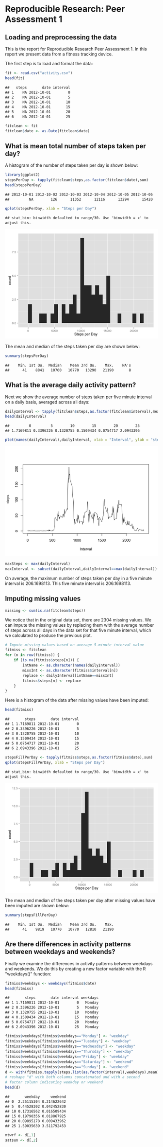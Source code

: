 # Reproducible Research: Peer Assessment 1


## Loading and preprocessing the data
This is the report for Reproducible Research Peer Assessment 1.  In this report we present data from a fitness tracking device.

The first step is to load and format the data:


```r
fit <- read.csv("activity.csv")
head(fit)
```

```
##   steps       date interval
## 1    NA 2012-10-01        0
## 2    NA 2012-10-01        5
## 3    NA 2012-10-01       10
## 4    NA 2012-10-01       15
## 5    NA 2012-10-01       20
## 6    NA 2012-10-01       25
```

```r
fitclean <- fit
fitclean$date <- as.Date(fitclean$date)
```


## What is mean total number of steps taken per day?

A histogram of the number of steps taken per day is shown below:


```r
library(ggplot2)
stepsPerDay <- tapply(fitclean$steps,as.factor(fitclean$date),sum)
head(stepsPerDay)
```

```
## 2012-10-01 2012-10-02 2012-10-03 2012-10-04 2012-10-05 2012-10-06 
##         NA        126      11352      12116      13294      15420
```

```r
qplot(stepsPerDay, xlab = "Steps per Day")
```

```
## stat_bin: binwidth defaulted to range/30. Use 'binwidth = x' to adjust this.
```

![](PA1_template_files/figure-html/unnamed-chunk-2-1.png) 

The mean and median of the steps taken per day are shown below:


```r
summary(stepsPerDay)
```

```
##    Min. 1st Qu.  Median    Mean 3rd Qu.    Max.    NA's 
##      41    8841   10760   10770   13290   21190       8
```


## What is the average daily activity pattern?

Next we show the average number of steps taken per five minute interval on a daily basis, averaged across all days:


```r
dailyInterval <- tapply(fitclean$steps,as.factor(fitclean$interval),mean, na.rm = TRUE)
head(dailyInterval)
```

```
##         0         5        10        15        20        25 
## 1.7169811 0.3396226 0.1320755 0.1509434 0.0754717 2.0943396
```

```r
plot(names(dailyInterval),dailyInterval, xlab = "Interval", ylab = "steps", type = "l")
```

![](PA1_template_files/figure-html/unnamed-chunk-4-1.png) 


```r
maxSteps <- max(dailyInterval)
maxInterval <- subset(dailyInterval,dailyInterval==max(dailyInterval))
```

On average, the maximum number of steps taken per day in a five minute interval is 206.1698113.  This five minute interval is 206.1698113.

## Imputing missing values


```r
missing <- sum(is.na(fitclean$steps))
```

We notice that in the original data set, there are 2304 missing values.  We can impute the missing values by replacing them with the average number of steps across all days in the data set for that five minute interval, which we calculated to produce the previous plot.


```r
# Impute missing values based on average 5-minute interval value
fitmiss <- fitclean
for (n in row(fitmiss)) {
    if (is.na(fitmiss$steps[n])) {
        intName <- as.character(names(dailyInterval))
        missInt <- as.character(fitmiss$interval[n])
        replace <- dailyInterval[intName==missInt]
        fitmiss$steps[n] <- replace
    }
}
```

Here is a histogram of the data after missing values have been imputed:


```r
head(fitmiss)
```

```
##       steps       date interval
## 1 1.7169811 2012-10-01        0
## 2 0.3396226 2012-10-01        5
## 3 0.1320755 2012-10-01       10
## 4 0.1509434 2012-10-01       15
## 5 0.0754717 2012-10-01       20
## 6 2.0943396 2012-10-01       25
```

```r
stepsFillPerDay <- tapply(fitmiss$steps,as.factor(fitmiss$date),sum)
qplot(stepsFillPerDay, xlab = "Steps per Day")
```

```
## stat_bin: binwidth defaulted to range/30. Use 'binwidth = x' to adjust this.
```

![](PA1_template_files/figure-html/unnamed-chunk-8-1.png) 

The mean and median of the steps taken per day after missing values have been imputed are shown below:


```r
summary(stepsFillPerDay)
```

```
##    Min. 1st Qu.  Median    Mean 3rd Qu.    Max. 
##      41    9819   10770   10770   12810   21190
```

## Are there differences in activity patterns between weekdays and weekends?

Finally we examine the differences in activity patterns between weekdays and weekends.  We do this by creating a new factor variable with the R "weekdays()" function:


```r
fitmiss$weekdays <- weekdays(fitmiss$date)
head(fitmiss)
```

```
##       steps       date interval weekdays
## 1 1.7169811 2012-10-01        0   Monday
## 2 0.3396226 2012-10-01        5   Monday
## 3 0.1320755 2012-10-01       10   Monday
## 4 0.1509434 2012-10-01       15   Monday
## 5 0.0754717 2012-10-01       20   Monday
## 6 2.0943396 2012-10-01       25   Monday
```

```r
fitmiss$weekdays[fitmiss$weekdays=="Monday"] <- "weekday"
fitmiss$weekdays[fitmiss$weekdays=="Tuesday"] <- "weekday"
fitmiss$weekdays[fitmiss$weekdays=="Wednesday"] <- "weekday"
fitmiss$weekdays[fitmiss$weekdays=="Thursday"] <- "weekday"
fitmiss$weekdays[fitmiss$weekdays=="Friday"] <- "weekday"
fitmiss$weekdays[fitmiss$weekdays=="Saturday"] <- "weekend"
fitmiss$weekdays[fitmiss$weekdays=="Sunday"] <- "weekend"
d <- with(fitmiss,tapply(steps,list(as.factor(interval),weekdays),mean))
# reshape "d" with both columns concatenated and with a second
# factor column indicating weekday or weekend
head(d)
```

```
##       weekday     weekend
## 0  2.25115304 0.214622642
## 5  0.44528302 0.042452830
## 10 0.17316562 0.016509434
## 15 0.19790356 0.018867925
## 20 0.09895178 0.009433962
## 25 1.59035639 3.511792453
```

```r
mtwrf <- d[,1]
satsun <- d[,2]
```

